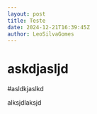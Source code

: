 ```yaml
---
layout: post
title: Teste 
date: 2024-12-21T16:39:45Z
author: LeoSilvaGomes
---
```

# askdjasljd
#asldkjaslkd
 
alksjdlaksjd
